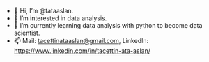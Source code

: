 - 👋 Hi, I’m @tataaslan.
- 👀 I’m interested in data analysis.
- 🌱 I’m currently learning data analysis with python to become data scientist.
- 📫 Mail: tacettinataaslan@gmail.com, LinkedIn: https://www.linkedin.com/in/tacettin-ata-aslan/ 

<!---
tataaslan/tataaslan is a ✨ special ✨ repository because its `README.md` (this file) appears on your GitHub profile.
You can click the Preview link to take a look at your changes.
--->
